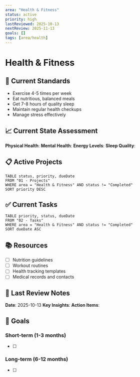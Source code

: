 ```yaml
---
area: "Health & Fitness"
status: active
priority: high
lastReviewed: 2025-10-13
nextReview: 2025-11-13
goals: []
tags: [area/health]
---
```


# Health & Fitness

## 🎯 Current Standards
- Exercise 4-5 times per week
- Eat nutritious, balanced meals
- Get 7-8 hours of quality sleep
- Maintain regular health checkups
- Manage stress effectively

## 📈 Current State Assessment
**Physical Health**: 
**Mental Health**: 
**Energy Levels**: 
**Sleep Quality**: 

## 📋 Active Projects
```dataview
TABLE status, priority, dueDate
FROM "01 - Projects"
WHERE area = "Health & Fitness" AND status != "Completed"
SORT priority DESC
```

## ✅ Current Tasks
```dataview
TABLE priority, status, dueDate
FROM "02 - Tasks" 
WHERE area = "Health & Fitness" AND status != "Completed"
SORT dueDate ASC
```

## 📚 Resources
- [ ] Nutrition guidelines
- [ ] Workout routines
- [ ] Health tracking templates
- [ ] Medical records and contacts

## 🔄 Last Review Notes
**Date**: 2025-10-13
**Key Insights**: 
**Action Items**: 

## 🎯 Goals
### Short-term (1-3 months)
- [ ] 

### Long-term (6-12 months)
- [ ] 
